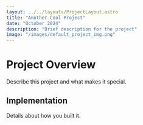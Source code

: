 ```yaml
---
layout: ../../layouts/ProjectLayout.astro
title: "Another Cool Project"
date: "October 2024"
description: "Brief description for the project"
image: "/images/default_project_img.png"
---
```


# Project Overview

Describe this project and what makes it special.

## Implementation

Details about how you built it.